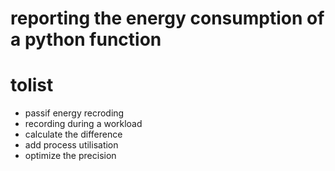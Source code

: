 # reporting the energy consumption of a python function 


# tolist 
- passif energy recroding 
- recording during a workload 
- calculate the difference 
- add process utilisation 
- optimize the precision 